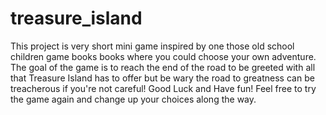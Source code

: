 # treasure_island

This project is very short mini game inspired by one those old school children game books books where you could choose your own adventure. <br>The goal of the game is to reach the end of the road to be greeted with all that Treasure Island has to offer but be wary the road to greatness can be treacherous if you're not careful! Good Luck and Have fun! Feel free to try the game again and change up your choices along the way.</br> 
